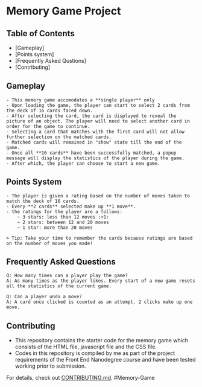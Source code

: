 # Memory Game Project

## Table of Contents

* [Gameplay]
* [Points system]
* [Frequently Asked Qustions]
* [Contributing]

## Gameplay
```
- This memory game accomodates a **single player** only
- Upon loading the game, the player can start to select 2 cards from the deck of 16 cards faced down.
- After selecting the card, the card is displayed to reveal the picture of an object. The player will need to select another card in order for the game to continue.
- Selecting a card that matches with the first card will not allow further selection on the matched cards.
- Matched cards will remained in "show" state till the end of the game.
- Once all **16 cards** have been successfully matched, a popup message will display the statistics of the player during the game.
- After which, the player can choose to start a new game.
```

## Points System
```
- The player is given a rating based on the number of moves taken to match the deck of 16 cards.
- Every **2 cards** selected make up **1 move**.
- the ratings for the player are a follows:
	~ 3 stars: less than 12 moves :+1:
	~ 2 stars: between 12 and 20 moves
	~ 1 star: more than 20 moves

> Tip: Take your time to remember the cards because ratings are based on the number of moves you made!
```

## Frequently Asked Questions
```
Q: How many times can a player play the game?
A: As many times as the player likes. Every start of a new game resets all the statistics of the current game.

Q: Can a player undo a move?
A: A card once clicked is counted as an attempt. 2 clicks make up one move.
```

## Contributing
- This repository contains the starter code for the memory game which consists of the HTML file, javascript file and the CSS file.
- Codes in this repository is compiled by me as part of the project requirements of the Front End Nanodegree course and have been tested working prior to submission.

For details, check out [CONTRIBUTING.md](CONTRIBUTING.md).
#Memory-Game
